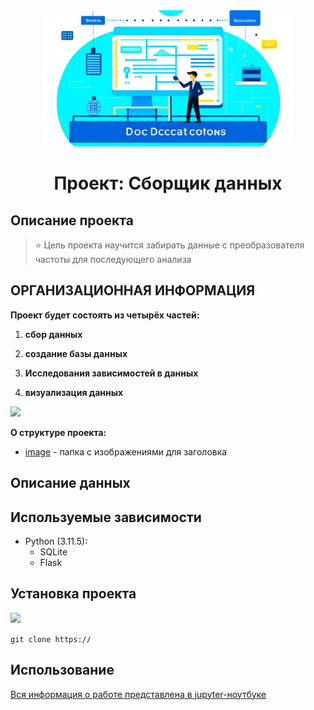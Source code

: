 
<center> <img src = ./image/Doc.jpg alt="drawing" style="width:400px;"> </center>

# <center> Проект: Сборщик данных </center>

## Описание проекта

> ⭐ Цель проекта научится забирать данные с преобразователя частоты для последующего анализа 



## ОРГАНИЗАЦИОННАЯ ИНФОРМАЦИЯ


**Проект будет состоять из четырёх частей:**

1. **сбор данных**

2. **создание базы данных**

3. **Исследования зависимостей в данных**

4. **визуализация данных**



<img src=./charts/icons8-chat-message.gif>

**О структуре проекта:**

* [image](./image) - папка с изображениями для заголовка





## Описание данных


## Используемые зависимости
* Python (3.11.5):
    - SQLite
    - Flask
## Установка проекта

<img src=./charts/icons8-github.gif> <p> ```git clone https://``` </p>

## Использование
[Вся информация о работе представлена в jupyter-ноутбуке](rasberry_server/app.py)